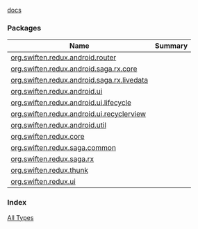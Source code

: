 [docs](./index.md)

### Packages

| Name | Summary |
|---|---|
| [org.swiften.redux.android.router](org.swiften.redux.android.router/index.md) |  |
| [org.swiften.redux.android.saga.rx.core](org.swiften.redux.android.saga.rx.core/index.md) |  |
| [org.swiften.redux.android.saga.rx.livedata](org.swiften.redux.android.saga.rx.livedata/index.md) |  |
| [org.swiften.redux.android.ui](org.swiften.redux.android.ui/index.md) |  |
| [org.swiften.redux.android.ui.lifecycle](org.swiften.redux.android.ui.lifecycle/index.md) |  |
| [org.swiften.redux.android.ui.recyclerview](org.swiften.redux.android.ui.recyclerview/index.md) |  |
| [org.swiften.redux.android.util](org.swiften.redux.android.util/index.md) |  |
| [org.swiften.redux.core](org.swiften.redux.core/index.md) |  |
| [org.swiften.redux.saga.common](org.swiften.redux.saga.common/index.md) |  |
| [org.swiften.redux.saga.rx](org.swiften.redux.saga.rx/index.md) |  |
| [org.swiften.redux.thunk](org.swiften.redux.thunk/index.md) |  |
| [org.swiften.redux.ui](org.swiften.redux.ui/index.md) |  |

### Index

[All Types](alltypes/index.md)
